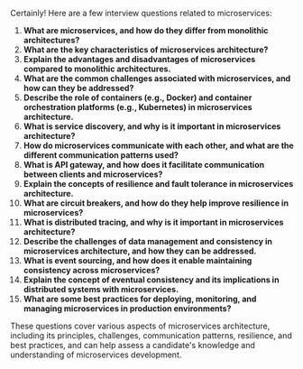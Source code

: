 Certainly! Here are a few interview questions related to microservices:

1. **What are microservices, and how do they differ from monolithic architectures?**
2. **What are the key characteristics of microservices architecture?**
3. **Explain the advantages and disadvantages of microservices compared to monolithic architectures.**
4. **What are the common challenges associated with microservices, and how can they be addressed?**
5. **Describe the role of containers (e.g., Docker) and container orchestration platforms (e.g., Kubernetes) in microservices architecture.**
6. **What is service discovery, and why is it important in microservices architecture?**
7. **How do microservices communicate with each other, and what are the different communication patterns used?**
8. **What is API gateway, and how does it facilitate communication between clients and microservices?**
9. **Explain the concepts of resilience and fault tolerance in microservices architecture.**
10. **What are circuit breakers, and how do they help improve resilience in microservices?**
11. **What is distributed tracing, and why is it important in microservices architecture?**
12. **Describe the challenges of data management and consistency in microservices architecture, and how they can be addressed.**
13. **What is event sourcing, and how does it enable maintaining consistency across microservices?**
14. **Explain the concept of eventual consistency and its implications in distributed systems with microservices.**
15. **What are some best practices for deploying, monitoring, and managing microservices in production environments?**

These questions cover various aspects of microservices architecture, including its principles, challenges, communication patterns, resilience, and best practices, and can help assess a candidate's knowledge and understanding of microservices development.